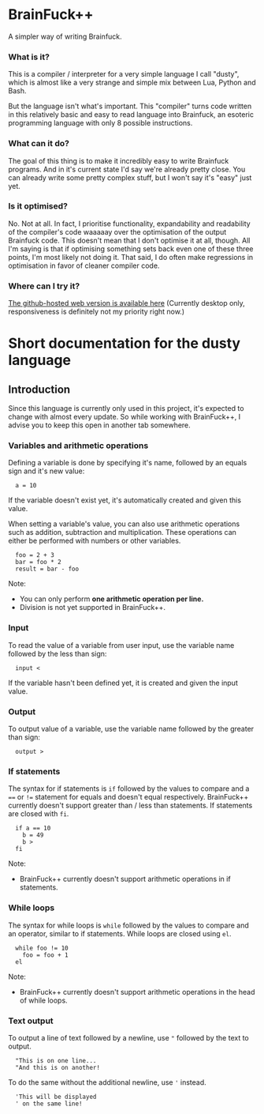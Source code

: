 # BrainFuck++
A simpler way of writing Brainfuck.

### What is it?
This is a compiler / interpreter for a very simple language I call "dusty", which is almost like a very strange and simple mix between Lua, Python and Bash.

But the language isn't what's important. This "compiler" turns code written in this relatively basic and easy to read language into Brainfuck, an esoteric programming language with only 8 possible instructions.

### What can it do?
The goal of this thing is to make it incredibly easy to write Brainfuck programs. And in it's current state I'd say we're already pretty close. You can already write some pretty complex stuff, but I won't say it's "easy" just yet.

### Is it optimised?
No. Not at all. In fact, I prioritise functionality, expandability and readability of the compiler's code waaaaay over the optimisation of the output Brainfuck code. This doesn't mean that I don't optimise it at all, though. All I'm saying is that if optimising something sets back even one of these three points, I'm most likely not doing it. That said, I do often make regressions in optimisation in favor of cleaner compiler code.

### Where can I try it?

[The github-hosted web version is available here](https://p2r3.github.io/brainfuckplusplus)
(Currently desktop only, responsiveness is definitely not my priority right now.)

# Short documentation for the dusty language

## Introduction
Since this language is currently only used in this project, it's expected to change with almost every update. So while working with BrainFuck++, I advise you to keep this open in another tab somewhere.

### Variables and arithmetic operations
Defining a variable is done by specifying it's name, followed by an equals sign and it's new value:
```
  a = 10
```
If the variable doesn't exist yet, it's automatically created and given this value.

When setting a variable's value, you can also use arithmetic operations such as addition, subtraction and multiplication. These operations can either be performed with numbers or other variables.

```
  foo = 2 + 3
  bar = foo * 2
  result = bar - foo
```

Note:
* You can only perform **one arithmetic operation per line.**
* Division is not yet supported in BrainFuck++.

### Input
To read the value of a variable from user input, use the variable name followed by the less than sign:
```
  input <
```
If the variable hasn't been defined yet, it is created and given the input value.

### Output
To output value of a variable, use the variable name followed by the greater than sign:
```
  output >
```

### If statements
The syntax for if statements is `if` followed by the values to compare and a `==` or `!=` statement for equals and doesn't equal respectively. BrainFuck++ currently doesn't support greater than / less than statements. If statements are closed with `fi`.
```
  if a == 10
    b = 49
    b >
  fi
```

Note:
* BrainFuck++ currently doesn't support arithmetic operations in if statements.

### While loops
The syntax for while loops is `while` followed by the values to compare and an operator, similar to if statements. While loops are closed using `el`.
```
  while foo != 10
    foo = foo + 1
  el
```

Note:
* BrainFuck++ currently doesn't support arithmetic operations in the head of while loops.

### Text output
To output a line of text followed by a newline, use `"` followed by the text to output.
```
  "This is on one line...
  "And this is on another!
```

To do the same without the additional newline, use `'` instead.
```
  'This will be displayed
  ' on the same line!
```
